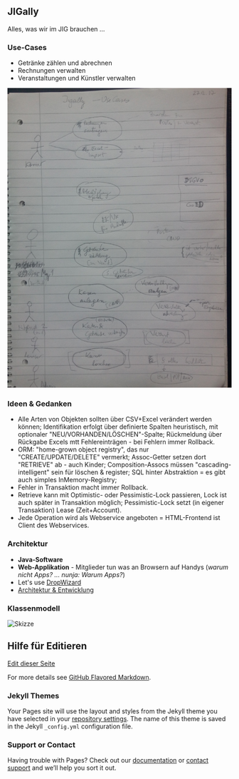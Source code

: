 ## JIGally

Alles, was wir im JIG brauchen ... 

### Use-Cases

- Getränke zählen und abrechnen
- Rechnungen verwalten
- Veranstaltungen und Künstler verwalten

![Skizze](https://github.com/hmmueller/jigally/blob/master/IMG_20171227_144950_Usecases.jpg)

### Ideen & Gedanken

- Alle Arten von Objekten sollten über CSV+Excel verändert werden können; Identifikation erfolgt über definierte Spalten heuristisch, mit optionaler "NEU/VORHANDEN/LÖSCHEN"-Spalte; Rückmeldung über Rückgabe Excels mtt Fehlereinträgen - bei Fehlern immer Rollback.
- ORM: "home-grown object registry", das nur "CREATE/UPDATE/DELETE" vermerkt; Assoc-Getter setzen dort "RETRIEVE" ab - auch Kinder; Composition-Assocs müssen "cascading-intelligent" sein für löschen & register; SQL hinter Abstraktion = es gibt auch simples InMemory-Registry;
- Fehler in Transaktion macht immer Rollback.
- Retrieve kann mit Optimistic- oder Pessimistic-Lock passieren, Lock ist auch später in Transaktion möglich; Pessimistic-Lock setzt (in eigener Transaktion) Lease (Zeit+Account).
- Jede Operation wird als Webservice angeboten = HTML-Frontend ist Client des Webservices.

### Architektur

- **Java-Software**
- **Web-Applikation** - Mitglieder tun was an Browsern auf Handys (_warum nicht Apps? ... nunja: Warum Apps?_)
- Let's use [DropWizard](http://www.dropwizard.io/1.2.2/docs/getting-started.html)
- [Architektur & Entwicklung](https://github.com/hmmueller/jigally/blob/master/ArchitekturUndEntwicklung.md)

### Klassenmodell

![Skizze](https://github.com/hmmueller/jigally/blob/master/IMG_20171227_144935_Klassenmodell.jpg)


## Hilfe für Editieren

[Edit dieser Seite](https://github.com/hmmueller/jigally/edit/master/README.md)

For more details see [GitHub Flavored Markdown](https://guides.github.com/features/mastering-markdown/).

### Jekyll Themes

Your Pages site will use the layout and styles from the Jekyll theme you have selected in your [repository settings](https://github.com/hmmueller/jigally/settings). The name of this theme is saved in the Jekyll `_config.yml` configuration file.

### Support or Contact

Having trouble with Pages? Check out our [documentation](https://help.github.com/categories/github-pages-basics/) or [contact support](https://github.com/contact) and we’ll help you sort it out.
